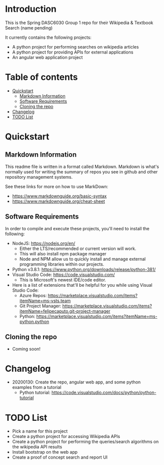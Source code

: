 # Introduction

This is the Spring DASC6030 Group 1 repo for their Wikipedia & Textbook Search (name pending)

It currently contains the following projects:

- A python project for performing searches on wikipedia articles
- A python project for providing APIs for external applications
- An angular web application project

# Table of contents

- [Quickstart](#quickstart)
    - [Markdown Information](#markdown-information)
    - [Software Requirements](#software-requirements)
    - [Cloning the repo](#cloning-the-repo)
- [Changelog](#changelog)
- [TODO List](#todo-list)

# Quickstart

## Markdown Information
This readme file is written in a format called Markdown.
Markdown is what's normally used for writing the summary of repos you see in github and other repository management systems.

See these links for more on how to use MarkDown:

- https://www.markdownguide.org/basic-syntax
- https://www.markdownguide.org/cheat-sheet


## Software Requirements
In order to compile and execute these projects, you'll need to install the following:

- NodeJS: https://nodejs.org/en/
    - Either the LTS/recommended or current version will work.
    - This will also install npm package manager
    - Node and NPM allow us to quickly install and manage external programming libraries within our projects.
- Python v3.8.1: https://www.python.org/downloads/release/python-381/
- Visual Studio Code: https://code.visualstudio.com/
    - This is Microsoft's newest IDE/code editor.
- Here is a list of extensions that'll be helpful for you while using Visual Studio Code:
    - Azure Repos: https://marketplace.visualstudio.com/items?itemName=ms-vsts.team
    - Git Project Manager: https://marketplace.visualstudio.com/items?itemName=felipecaputo.git-project-manager
    - Python: https://marketplace.visualstudio.com/items?itemName=ms-python.python

## Cloning the repo

- Coming soon!


# Changelog

- 20200130: Create the repo, angular web app, and some python examples from a tutorial
    - Python tutorial: https://code.visualstudio.com/docs/python/python-tutorial


# TODO List

- Pick a name for this project
- Create a python project for accessing Wikipedia APIs
- Create a python project for performing the queries/search algorithms on the wikipedia API results
- Install bootstrap on the web app
- Create a proof of concept search and report UI